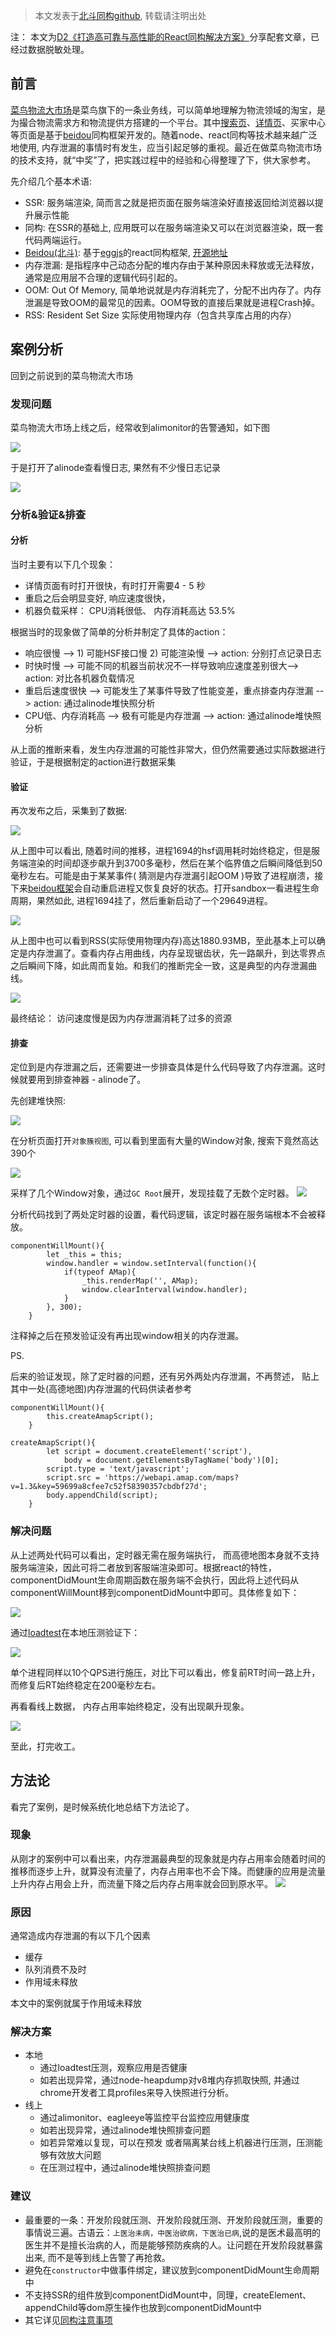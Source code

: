 > 本文发表于[北斗同构github](https://github.com/alibaba/beidou/blob/master/packages/beidou-docs/articles/node-memory-leak.md), 转载请注明出处

注： 本文为[D2《打造高可靠与高性能的React同构解决方案》](http://d2forum.alibaba-inc.com/#/index?_k=43090s)分享配套文章，已经过数据脱敏处理。

## 前言

[菜鸟物流大市场](https://56.cainiao.com/)是菜鸟旗下的一条业务线，可以简单地理解为物流领域的淘宝，是为撮合物流需求方和物流提供方搭建的一个平台。其中[搜索页](https://market.c.cainiao.com/search/?q=c&pm=1)、[详情页](https://market.c.cainiao.com/detail/ckzl?id=736&mid=4398106812406)、买家中心等页面是基于[beidou](https://github.com/alibaba/beidou/)同构框架开发的。随着node、react同构等技术越来越广泛地使用, 内存泄漏的事情时有发生，应当引起足够的重视。最近在做菜鸟物流市场的技术支持，就“中奖”了，把实践过程中的经验和心得整理了下，供大家参考。

先介绍几个基本术语: 
* SSR: 服务端渲染, 简而言之就是把页面在服务端渲染好直接返回给浏览器以提升展示性能
* 同构: 在SSR的基础上, 应用既可以在服务端渲染又可以在浏览器渲染，既一套代码两端运行。
* [Beidou(北斗)](https://github.com/alibaba/beidou/): 基于[eggjs](https://github.com/eggjs/egg)的react同构框架, [开源地址](https://github.com/alibaba/beidou)
* 内存泄漏: 是指程序中己动态分配的堆内存由于某种原因未释放或无法释放，通常是应用层不合理的逻辑代码引起的。
* OOM: Out Of Memory, 简单地说就是内存消耗完了，分配不出内存了。内存泄漏是导致OOM的最常见的因素。OOM导致的直接后果就是进程Crash掉。
* RSS: Resident Set Size 实际使用物理内存（包含共享库占用的内存）

## 案例分析

回到之前说到的菜鸟物流大市场

### 发现问题

菜鸟物流大市场上线之后，经常收到alimonitor的告警通知，如下图

![](https://img.alicdn.com/tfs/TB1qBdDa3oQMeJjy0FnXXb8gFXa-1532-1126.png)

于是打开了alinode查看慢日志, 果然有不少慢日志记录

![](https://img.alicdn.com/tfs/TB13dJza3oQMeJjy0FnXXb8gFXa-2526-1114.png)

### 分析&验证&排查

#### 分析
当时主要有以下几个现象：

* 详情页面有时打开很快，有时打开需要4 - 5 秒
* 重启之后会明显变好, 响应速度很快，
* 机器负载采样： CPU消耗很低、 内存消耗高达 53.5%

根据当时的现象做了简单的分析并制定了具体的action：

* 响应很慢 --> 1) 可能HSF接口慢 2) 可能渲染慢 --> action: 分别打点记录日志
* 时快时慢 --> 可能不同的机器当前状况不一样导致响应速度差别很大--> action: 对比各机器负载情况
* 重启后速度很快 --> 可能发生了某事件导致了性能变差，重点排查内存泄漏 --> action: 通过alinode堆快照分析
* CPU低、内存消耗高 --> 极有可能是内存泄漏 --> action: 通过alinode堆快照分析

从上面的推断来看，发生内存泄漏的可能性非常大，但仍然需要通过实际数据进行验证，于是根据制定的action进行数据采集


#### 验证

再次发布之后，采集到了数据:

![](https://img.alicdn.com/tfs/TB19ndFa3MPMeJjy1XbXXcwxVXa-1393-651.png)

从上图中可以看出, 随着时间的推移，进程1694的hsf调用耗时始终稳定，但是服务端渲染的时间却逐步飙升到3700多毫秒，然后在某个临界值之后瞬间降低到50毫秒左右。可能是由于某某事件( 猜测是内存泄漏引起OOM )导致了进程崩溃，接下来[beidou框架](https://github.com/alibaba/beidou/)会自动重启进程又恢复良好的状态。打开sandbox一看进程生命周期，果然如此, 进程1694挂了，然后重新启动了一个29649进程。

![](https://img.alicdn.com/tfs/TB1tFRHa3oQMeJjy0FnXXb8gFXa-1122-720.png)

从上图中也可以看到RSS(实际使用物理内存)高达1880.93MB，至此基本上可以确定是内存泄漏了。查看内存占用曲线，内存呈现锯齿状，先一路飙升，到达零界点之后瞬间下降，如此周而复始。和我们的推断完全一致，这是典型的内存泄漏曲线。

![](https://img.alicdn.com/tfs/TB1SiVDa.gQMeJjy0FjXXaExFXa-1166-726.png)

最终结论： 访问速度慢是因为内存泄漏消耗了过多的资源

#### 排查

定位到是内存泄漏之后，还需要进一步排查具体是什么代码导致了内存泄漏。这时候就要用到排查神器 - alinode了。

先创建堆快照:

![](https://img.alicdn.com/tfs/TB1Op0Ea3MPMeJjy1XdXXasrXXa-2088-204.png)

在分析页面打开`对象簇视图`, 可以看到里面有大量的Window对象, 搜索下竟然高达390个

![](https://img.alicdn.com/tfs/TB1_vlGa3MPMeJjy1XdXXasrXXa-1265-724.png)

采样了几个Window对象，通过`GC Root`展开，发现挂载了无数个定时器。
![](https://img.alicdn.com/tfs/TB1ehura3sSMeJjSspeXXa77VXa-506-686.png)

分析代码找到了两处定时器的设置，看代码逻辑，该定时器在服务端根本不会被释放。

```
componentWillMount(){
        let _this = this;
        window.handler = window.setInterval(function(){
            if(typeof AMap){
                _this.renderMap('', AMap);
                window.clearInterval(window.handler);
            }
        }, 300);
    }
```

注释掉之后在预发验证没有再出现window相关的内存泄漏。

PS.

后来的验证发现，除了定时器的问题，还有另外两处内存泄漏，不再赘述， 贴上其中一处(高德地图)内存泄漏的代码供读者参考

```
componentWillMount(){
        this.createAmapScript();
    }
    
createAmapScript(){
        let script = document.createElement('script'),
            body = document.getElementsByTagName('body')[0];
        script.type = 'text/javascript';
        script.src = 'https://webapi.amap.com/maps?v=1.3&key=59699a8cfee7c52f58390357cbdbf27d';
        body.appendChild(script);
    }

```


### 解决问题

从上述两处代码可以看出，定时器无需在服务端执行， 而高德地图本身就不支持服务端渲染，因此可将二者放到客服端渲染即可。根据react的特性，componentDidMount生命周期函数在服务端不会执行，因此将上述代码从componentWillMount移到componentDidMount中即可。具体修复如下：

![](https://img.alicdn.com/tfs/TB1t0VTa3MPMeJjy1XcXXXpppXa-820-476.png)

通过[loadtest](https://github.com/alexfernandez/loadtest)在本地压测验证下：

![](https://img.alicdn.com/tfs/TB19lxKa3MPMeJjy1XdXXasrXXa-847-603.png)

单个进程同样以10个QPS进行施压，对比下可以看出，修复前RT时间一路上升，而修复后RT始终稳定在200毫秒左右。

再看看线上数据， 内存占用率始终稳定，没有出现飙升现象。

![](https://img.alicdn.com/tfs/TB1SOhLa3MPMeJjy1XdXXasrXXa-1329-594.png)

至此，打完收工。


## 方法论

看完了案例，是时候系统化地总结下方法论了。

### 现象

从刚才的案例中可以看出来，内存泄漏最典型的现象就是内存占用率会随着时间的推移而逐步上升，就算没有流量了，内存占用率也不会下降。而健康的应用是流量上升内存占用会上升，而流量下降之后内存占用率就会回到原水平。
![](https://img.alicdn.com/tfs/TB1_idMa3MPMeJjy1XdXXasrXXa-1358-803.png)

### 原因

通常造成内存泄漏的有以下几个因素
* 缓存
* 队列消费不及时
* 作用域未释放

本文中的案例就属于作用域未释放


### 解决方案
* 本地
  * 通过loadtest压测，观察应用是否健康
  * 如若出现异常，通过node-heapdump对v8堆内存抓取快照, 并通过chrome开发者工具profiles来导入快照进行分析。
* 线上
  * 通过alimonitor、eagleeye等监控平台监控应用健康度
  * 如若出现异常，通过alinode堆快照排查问题
  * 如若异常难以复现，可以在预发 或者隔离某台线上机器进行压测，压测能够有效放大问题
  * 在压测过程中，通过alinode堆快照排查问题


### 建议
* 最重要的一条：开发阶段就压测、开发阶段就压测、开发阶段就压测，重要的事情说三遍。古语云：`上医治未病，中医治欲病，下医治已病`,说的是医术最高明的医生并不是擅长治病的人，而是能够预防疾病的人。让问题在开发阶段就暴露出来, 而不是等到线上告警了再抢救。
* 避免在`constructor`中做事件绑定，建议放到componentDidMount生命周期中
* 不支持SSR的组件放到componentDidMount中，同理，createElement、appendChild等dom原生操作也放到componentDidMount中
* 其它详见[同构注意事项](https://github.com/alibaba/beidou/blob/master/packages/beidou-docs/advanced/attentions.md)


